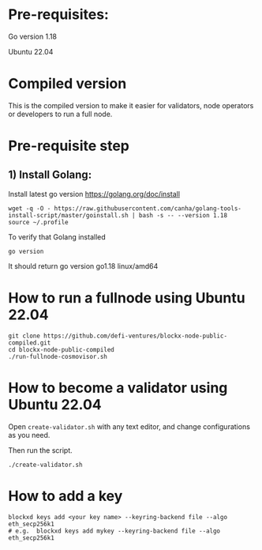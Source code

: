 # Pre-requisites:

Go version 1.18

Ubuntu 22.04

# Compiled version

This is the compiled version to make it easier for validators, node operators or developers to run a full node.

# Pre-requisite step

## 1) Install Golang:

Install latest go version https://golang.org/doc/install

```
wget -q -O - https://raw.githubusercontent.com/canha/golang-tools-install-script/master/goinstall.sh | bash -s -- --version 1.18
source ~/.profile
```

To verify that Golang installed

```
go version
```

It should return go version go1.18 linux/amd64

# How to run a fullnode using Ubuntu 22.04

```
git clone https://github.com/defi-ventures/blockx-node-public-compiled.git
cd blockx-node-public-compiled
./run-fullnode-cosmovisor.sh
```

# How to become a validator using Ubuntu 22.04

Open `create-validator.sh` with any text editor, and change configurations as you need.

Then run the script.

```
./create-validator.sh
```

# How to add a key

```
blockxd keys add <your key name> --keyring-backend file --algo eth_secp256k1
# e.g.  blockxd keys add mykey --keyring-backend file --algo eth_secp256k1
```
